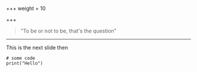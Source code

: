 +++
weight = 10

+++
> "To be or not to be, that's the question"

---

This is the next slide then

    # some code
    print("Hello")
    
